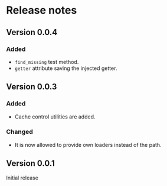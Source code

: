 # Release notes

## Version 0.0.4

### Added

- `find_missing` test method.
- `getter` attribute saving the injected getter.

## Version 0.0.3

### Added

- Cache control utilities are added.

### Changed

- It is now allowed to provide own loaders instead of the path.

## Version 0.0.1

Initial release
